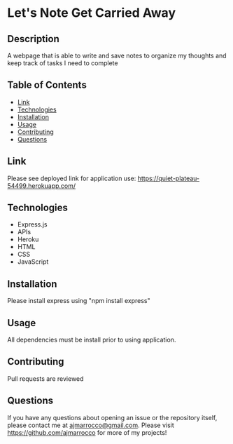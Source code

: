 # Let's Note Get Carried Away

## Description
A webpage that is able to write and save notes to organize my thoughts and keep track of tasks I need to complete

## Table of Contents
* [Link](#link)
* [Technologies](#technologies)
* [Installation](#installation)
* [Usage](#usage)
* [Contributing](#contributing)
* [Questions](#questions)

## Link
Please see deployed link for application use: https://quiet-plateau-54499.herokuapp.com/

## Technologies
* Express.js
* APIs
* Heroku
* HTML
* CSS
* JavaScript

## Installation
Please install express using "npm install express" 

## Usage
All dependencies must be install prior to using application. 

## Contributing
Pull requests are reviewed

## Questions
If you have any questions about opening an issue or the repository itself, please contact me at ajmarrocco@gmail.com.  Please visit https://github.com/ajmarrocco for more of my projects!
